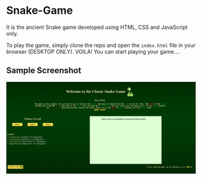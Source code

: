 # Snake-Game
It is the ancient Snake game developed using HTML, CSS and JavaScript only.

To play the game, simply clone the repo and open the `index.html` file in your browser (DESKTOP ONLY). VOILA! You can start playing your game....

## Sample Screenshot
<img src="assets/images/Game-Window.png" alt="Game Screenshot" />
